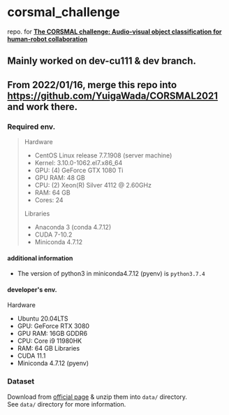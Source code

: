 # corsmal_challenge
repo. for [**The CORSMAL challenge: Audio-visual object classification for human-robot collaboration**](https://corsmal.eecs.qmul.ac.uk/challenge.html)

## Mainly worked on dev-cu111 & dev branch.

## From 2022/01/16, merge this repo into https://github.com/YuigaWada/CORSMAL2021 and work there.

### Required env.
> Hardware
> - CentOS Linux release 7.7.1908 (server machine)
> - Kernel: 3.10.0-1062.el7.x86_64
> - GPU: (4) GeForce GTX 1080 Ti
> - GPU RAM: 48 GB
> - CPU: (2) Xeon(R) Silver 4112 @ 2.60GHz
> - RAM: 64 GB
> - Cores: 24
> 
> Libraries
> - Anaconda 3 (conda 4.7.12)
> - CUDA 7-10.2
> - Miniconda 4.7.12

#### additional information
- The version of python3 in miniconda4.7.12 (pyenv) is `python3.7.4`

#### developer's env.
Hardware
- Ubuntu 20.04LTS
- GPU: GeForce RTX 3080
- GPU RAM: 16GB GDDR6
- CPU: Core i9 11980HK
- RAM: 64 GB
Libraries
- CUDA 11.1
- Miniconda 4.7.12 (pyenv)

### Dataset
Download from [official page](https://corsmal.eecs.qmul.ac.uk/containers_manip.html) & unzip them into `data/` directory.  
See `data/` directory for more information.
